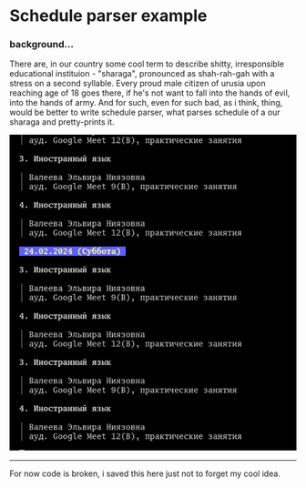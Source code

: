 # Schedule parser example

### background...
There are, in our country some cool term to describe shitty, irresponsible educational instituion - "sharaga", pronounced as shah-rah-gah with a stress on a second syllable. Every proud male citizen of urusia upon reaching age of 18 goes there, if he's not want to fall into the hands of evil, into the hands of army.
And for such, even for such bad, as i think, thing, would be better to write schedule parser, what parses schedule of a our sharaga and pretty-prints it.

![screenshot](doc/screenshot.png)

---
For now code is broken, i saved this here just not to forget my cool idea.
